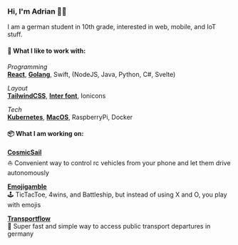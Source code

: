 ### Hi, I'm Adrian 👋🏻
I am a german student in 10th grade, interested in web, mobile, and IoT stuff.

#### 💙 What I like to work with:
*Programming*<br>
**[React](https://reactjs.org)**, **[Golang](https://golang.org)**, Swift, (NodeJS, Java, Python, C#, Svelte)

*Layout*<br>
**[TailwindCSS](https://tailwindcss.com)**, **[Inter font](https://rsms.me/inter/)**, Ionicons

*Tech*<br>
**[Kubernetes](https://kubernetes.io)**, **[MacOS](https://www.apple.com/macos/)**, RaspberryPi, Docker

#### 📦 What I am working on:

**[CosmicSail](https://github.com/Adwirawien/CosmicSail)**<br>
⛵️ Convenient way to control rc vehicles from your phone and let them drive autonomously 

**[Emojigamble](https://github.com/Emojigamble)**<br>
🕹 TicTacToe, 4wins, and Battleship, but instead of using X and O, you play with emojis

**[Transportflow](https://github.com/Transportflow/Transportflow-Web)**<br>
🦜 Super fast and simple way to access public transport departures in germany 
